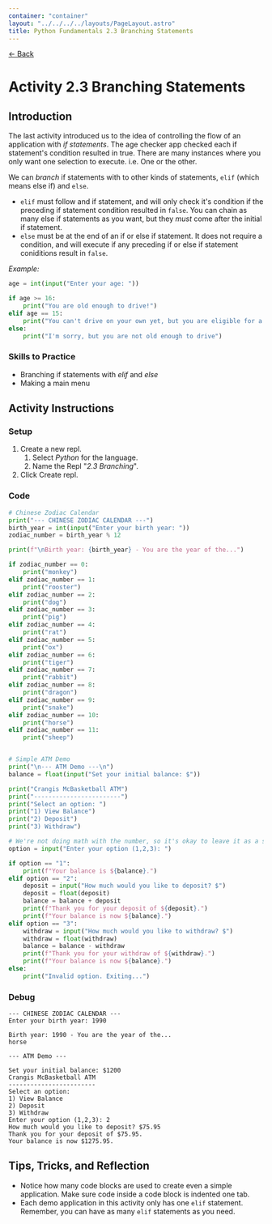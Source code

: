 ```yaml
---
container: "container"
layout: "../../../../layouts/PageLayout.astro"
title: Python Fundamentals 2.3 Branching Statements
---
```


[← Back](/courses/python-fundamentals/)

# Activity 2.3 Branching Statements

## Introduction

The last activity introduced us to the idea of controlling the flow of an application with _if statements_. The age checker app checked each if statement's condition resulted in true. There are many instances where you only want one selection to execute. i.e. One or the other.

We can _branch_ if statements with to other kinds of statements, `elif` (which means else if) and `else`.

- `elif` must follow and if statement, and will only check it's condition if the preceding if statement condition resulted in `false`. You can chain as many else if statements as you want, but they _must_ come after the initial if statement.
- `else` must be at the end of an if or else if statement. It does not require a condition, and will execute if any preceding if or else if statement coniditions result in `false`.

_Example:_

```python
age = int(input("Enter your age: "))

if age >= 16:
    print("You are old enough to drive!")
elif age == 15:
    print("You can't drive on your own yet, but you are eligible for a learners permit.")
else:
    print("I'm sorry, but you are not old enough to drive")
```

### Skills to Practice

- Branching if statements with _elif_ and _else_
- Making a main menu

## Activity Instructions

### Setup

1. Create a new repl.
   1. Select _Python_ for the language.
   2. Name the Repl "_2.3 Branching_".
2. Click Create repl.

### Code

```python
# Chinese Zodiac Calendar
print("--- CHINESE ZODIAC CALENDAR ---")
birth_year = int(input("Enter your birth year: "))
zodiac_number = birth_year % 12

print(f"\nBirth year: {birth_year} - You are the year of the...")

if zodiac_number == 0:
    print("monkey")
elif zodiac_number == 1:
    print("rooster")
elif zodiac_number == 2:
    print("dog")
elif zodiac_number == 3:
    print("pig")
elif zodiac_number == 4:
    print("rat")
elif zodiac_number == 5:
    print("ox")
elif zodiac_number == 6:
    print("tiger")
elif zodiac_number == 7:
    print("rabbit")
elif zodiac_number == 8:
    print("dragon")
elif zodiac_number == 9:
    print("snake")
elif zodiac_number == 10:
    print("horse")
elif zodiac_number == 11:
    print("sheep")


# Simple ATM Demo
print("\n--- ATM Demo ---\n")
balance = float(input("Set your initial balance: $"))

print("Crangis McBasketball ATM")
print("------------------------")
print("Select an option: ")
print("1) View Balance")
print("2) Deposit")
print("3) Withdraw")

# We're not doing math with the number, so it's okay to leave it as a string.
option = input("Enter your option (1,2,3): ")

if option == "1":
    print(f"Your balance is ${balance}.")
elif option == "2":
    deposit = input("How much would you like to deposit? $")
    deposit = float(deposit)
    balance = balance + deposit
    print(f"Thank you for your deposit of ${deposit}.")
    print(f"Your balance is now ${balance}.")
elif option == "3":
    withdraw = input("How much would you like to withdraw? $")
    withdraw = float(withdraw)
    balance = balance - withdraw
    print(f"Thank you for your withdraw of ${withdraw}.")
    print(f"Your balance is now ${balance}.")
else:
    print("Invalid option. Exiting...")
```

### Debug

```
--- CHINESE ZODIAC CALENDAR ---
Enter your birth year: 1990

Birth year: 1990 - You are the year of the...
horse

--- ATM Demo ---

Set your initial balance: $1200
Crangis McBasketball ATM
------------------------
Select an option:
1) View Balance
2) Deposit
3) Withdraw
Enter your option (1,2,3): 2
How much would you like to deposit? $75.95
Thank you for your deposit of $75.95.
Your balance is now $1275.95.
```

## Tips, Tricks, and Reflection

- Notice how many code blocks are used to create even a simple application. Make sure code inside a code block is indented one tab.
- Each demo application in this activity only has one `elif` statement. Remember, you can have as many `elif` statements as you need.
